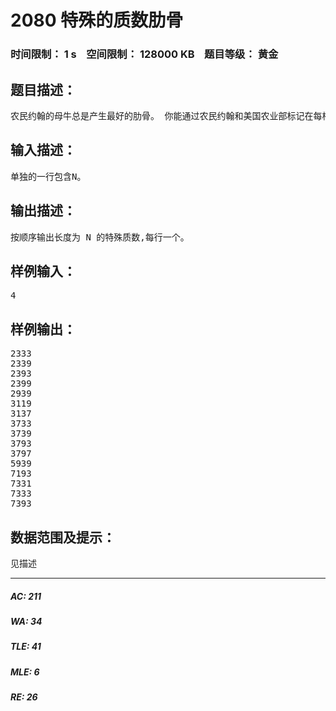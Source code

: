 # 2080 特殊的质数肋骨   
### 时间限制： 1 s&nbsp;&nbsp;&nbsp;&nbsp;空间限制： 128000 KB&nbsp;&nbsp;&nbsp;&nbsp;题目等级： 黄金  
## 题目描述：  

<pre>
农民约翰的母牛总是产生最好的肋骨。 你能通过农民约翰和美国农业部标记在每根肋骨上的数字认出它们。 农民约翰确定他卖给买方的是真正的质数肋骨,是因为从右边开始切下肋骨,每次还剩下的肋骨上的数字都组成一个质数,举例来说: 7 3 3 1 全部肋骨上的数字 7331是质数;三根肋骨 733是质数;二根肋骨 73 是质数;当然,最后一根肋骨 7 也是质数。 7331 被叫做长度 4 的特殊质数。 写一个程序对给定的肋骨的数目 N(1<=N<=8),求出所有的特殊质数。 数字1不被看作一个质数。
</pre>
  
  
## 输入描述：  

<pre>
单独的一行包含N。
</pre>
  
  
## 输出描述：  

<pre>
按顺序输出长度为 N 的特殊质数,每行一个。
</pre>
  
  
## 样例输入：  

<pre>
4
</pre>
  
  
## 样例输出：  

<pre>
2333
2339
2393
2399
2939
3119
3137
3733
3739
3793
3797
5939
7193
7331
7333
7393
</pre>
  
  
## 数据范围及提示：  

<pre>
见描述
</pre>
  
  
***  

##### AC: 211  
##### WA: 34  
##### TLE: 41  
##### MLE: 6  
##### RE: 26  
